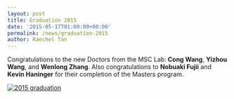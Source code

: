 ```yaml
---
layout: post
title: Graduation 2015
date: '2015-05-17T01:00:00+00:00'
permalink: /news/graduation-2015
author: Raechel Tan
---
```

<p>Congratulations to the new Doctors from the MSC Lab:<strong> Cong Wang</strong>, <strong>Yizhou Wang</strong>, and <strong>Wenlong Zhang</strong>. Also congratulations to <strong>Nobuaki Fujii</strong> and <strong>Kevin Haninger</strong> for their completion of the Masters program.</p><p class="indent"><a href="{{ site.baseurl }}/assets/images/posts/2015graduation.jpg" ><img src="{{ site.baseurl }}/assets/images/posts/2015graduation.jpg" alt="2015 graduation"></a></p>
